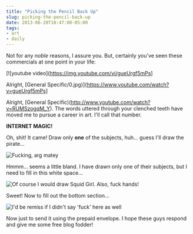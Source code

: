 ```yaml
---
title: "Picking the Pencil Back Up"
slug: picking-the-pencil-back-up
date: 2013-06-20T10:47:00-05:00
tags:
- art
- daily
---
```

Not for any *noble* reasons, I assure you. But, certainly you've seen these commercials at one point in your life:

[![youtube video](https://img.youtube.com/vi/gueUrgf5mPs]

Alright, [General Specific/0.jpg)](https://www.youtube.com/watch?v=gueUrgf5mPs]

Alright, [General Specific)(http://www.youtube.com/watch?v=RUMSzogqM_Y). The words uttered through your clenched teeth have moved me to pursue a career in art. I'll call that number.

**INTERNET MAGIC!**

Oh, shit! It came! Draw only **one** of the subjects, huh... guess I'll draw the pirate...

![](http://i.imgur.com/sE8J0Ydh.jpg "Fucking, arg matey")

Hmmm... seems a little bland. I have drawn only one of their subjects, but I need to fill in this white space...

![](http://i.imgur.com/nwtNjdih.jpg "Of course I would draw Squid Girl. Also, fuck hands!")

Sweet! Now to fill out the bottom section...

![](http://i.imgur.com/vsFgdrXh.jpg "I'd be remiss if I didn't say 'fuck' here as well")

Now just to send it using the prepaid envelope. I hope these guys respond and give me some free blog fodder!
